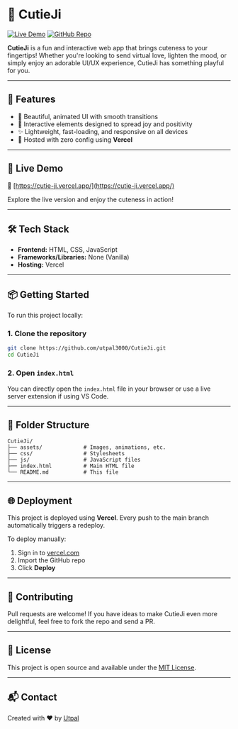 # 🐰 CutieJi

[![Live Demo](https://img.shields.io/badge/Live-Demo-blueviolet?style=for-the-badge)](https://cutie-ji.vercel.app/)
[![GitHub Repo](https://img.shields.io/badge/GitHub-Repo-000?style=for-the-badge&logo=github)](https://github.com/utpal3000/CutieJi)

**CutieJi** is a fun and interactive web app that brings cuteness to your fingertips! Whether you're looking to send virtual love, lighten the mood, or simply enjoy an adorable UI/UX experience, CutieJi has something playful for you.

---

## 🌟 Features

- 🎀 Beautiful, animated UI with smooth transitions
- 💌 Interactive elements designed to spread joy and positivity
- ✨ Lightweight, fast-loading, and responsive on all devices
- 🔁 Hosted with zero config using **Vercel**

---

## 🚀 Live Demo

🔗 [https://cutie-ji.vercel.app/](https://cutie-ji.vercel.app/)

Explore the live version and enjoy the cuteness in action!

---

## 🛠️ Tech Stack

- **Frontend:** HTML, CSS, JavaScript
- **Frameworks/Libraries:** None (Vanilla)
- **Hosting:** Vercel

---

## 📦 Getting Started

To run this project locally:

### 1. Clone the repository

```bash
git clone https://github.com/utpal3000/CutieJi.git
cd CutieJi
```

### 2. Open `index.html`

You can directly open the `index.html` file in your browser or use a live server extension if using VS Code.

---

## 🧩 Folder Structure

```
CutieJi/
├── assets/             # Images, animations, etc.
├── css/                # Stylesheets
├── js/                 # JavaScript files
├── index.html          # Main HTML file
└── README.md           # This file
```

---

## 🌐 Deployment

This project is deployed using **Vercel**. Every push to the main branch automatically triggers a redeploy.

To deploy manually:

1. Sign in to [vercel.com](https://vercel.com/)
2. Import the GitHub repo
3. Click **Deploy**

---

## 🙌 Contributing

Pull requests are welcome! If you have ideas to make CutieJi even more delightful, feel free to fork the repo and send a PR.

---

## 📄 License

This project is open source and available under the [MIT License](LICENSE).

---

## 📬 Contact

Created with ❤️ by [Utpal](https://github.com/utpal3000)
